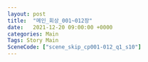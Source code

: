 ```yaml
---
layout: post
title:  "메인_회상_001~012장"
date:   2021-12-20 09:00:00 +0000
categories: Main
Tags: Story Main
SceneCode: ["scene_skip_cp001-012_q1_s10"]
---
```

